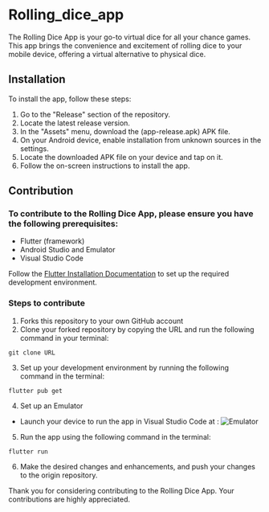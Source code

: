 # Rolling_dice_app
The Rolling Dice App is your go-to virtual dice for all your chance games. This app brings the convenience and excitement of rolling dice to your mobile device, offering a virtual alternative to physical dice.

## Installation 
To install the app, follow these steps:

1. Go to the "Release" section of the repository.
2. Locate the latest release version.
3. In the "Assets" menu, download the (app-release.apk) APK file.
4. On your Android device, enable installation from unknown sources in the settings.
5. Locate the downloaded APK file on your device and tap on it.
6. Follow the on-screen instructions to install the app.

## Contribution
### To contribute to the Rolling Dice App, please ensure you have the following prerequisites:
- Flutter (framework)
- Android Studio and Emulator
- Visual Studio Code 

Follow the [Flutter Installation Documentation](https://docs.flutter.dev/get-started/install) to set up the required development environment.
### Steps to contribute  
1. Forks this repository to your own GitHub account
2. Clone your forked repository by copying the URL and run the following command in your terminal:

```
git clone URL                          
```

3. Set up your development environment by running the following command in the terminal:
```
flutter pub get
```
4. Set up an Emulator
- Launch your device to run the app in Visual Studio Code at :
![Emulator](../Rolling_dice_app/Images_Readme/emulator.png)

5. Run the app using the following command in the terminal:
```
flutter run 
```

6. Make the desired changes and enhancements, and push your changes to the origin repository.

Thank you for considering contributing to the Rolling Dice App. Your contributions are highly appreciated.